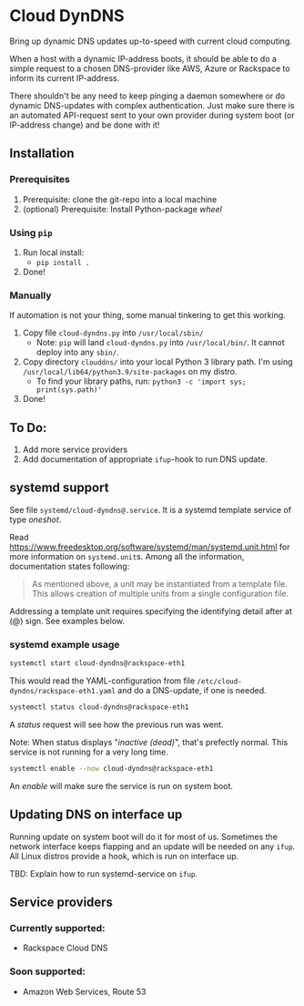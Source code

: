 # Cloud DynDNS

Bring up dynamic DNS updates up-to-speed with current cloud computing.

When a host with a dynamic IP-address boots, it should be able to do a simple request to a chosen DNS-provider like AWS, Azure or Rackspace to inform its current IP-address.

There shouldn't be any need to keep pinging a daemon somewhere or do dynamic DNS-updates with complex authentication.
Just make sure there is an automated API-request sent to your own provider during system boot (or IP-address change) and be done with it!

## Installation

### Prerequisites
1. Prerequisite: clone the git-repo into a local machine
1. (optional) Prerequisite: Install Python-package _wheel_

### Using `pip`
1. Run local install:
   * `pip install .`
1. Done!

### Manually
If automation is not your thing, some manual tinkering to get this working.

1. Copy file `cloud-dyndns.py` into `/usr/local/sbin/`
   * Note: `pip` will land `cloud-dyndns.py` into `/usr/local/bin/`. It cannot
     deploy into any `sbin/`.
1. Copy directory `clouddns/` into your local Python 3 library path. I'm using
   `/usr/local/lib64/python3.9/site-packages` on my distro.
   * To find your library paths, run: `python3 -c 'import sys; print(sys.path)'`
1. Done!

## To Do:
1. Add more service providers
1. Add documentation of appropriate `ifup`-hook to run DNS update.

## systemd support

See file `systemd/cloud-dyndns@.service`.
It is a systemd template service of type _oneshot_.

Read https://www.freedesktop.org/software/systemd/man/systemd.unit.html for
more information on `systemd.unit`s. Among all the information,
documentation states following:
> As mentioned above, a unit may be instantiated from a template file.
> This allows creation of multiple units from a single configuration file.

Addressing a template unit requires specifying the identifying detail after at (@) sign.
See examples below.

### systemd example usage
```bash
systemctl start cloud-dyndns@rackspace-eth1
```
This would read the YAML-configuration from file `/etc/cloud-dyndns/rackspace-eth1.yaml` and do a DNS-update, if one is needed.

```bash
systemctl status cloud-dyndns@rackspace-eth1
```
A _status_ request will see how the previous run was went.

Note: When status displays "_inactive (dead)_", that's prefectly normal. This service is not running for a very long time.

```bash
systemctl enable --now cloud-dyndns@rackspace-eth1
```
An _enable_ will make sure the service is run on system boot.

## Updating DNS on interface up
Running update on system boot will do it for most of us.
Sometimes the network interface keeps flapping and an update will be needed on any `ifup`.
All Linux distros provide a hook, which is run on interface up.

TBD: Explain how to run systemd-service on `ifup`.

## Service providers

### Currently supported:
* Rackspace Cloud DNS

### Soon supported:
* Amazon Web Services, Route 53
